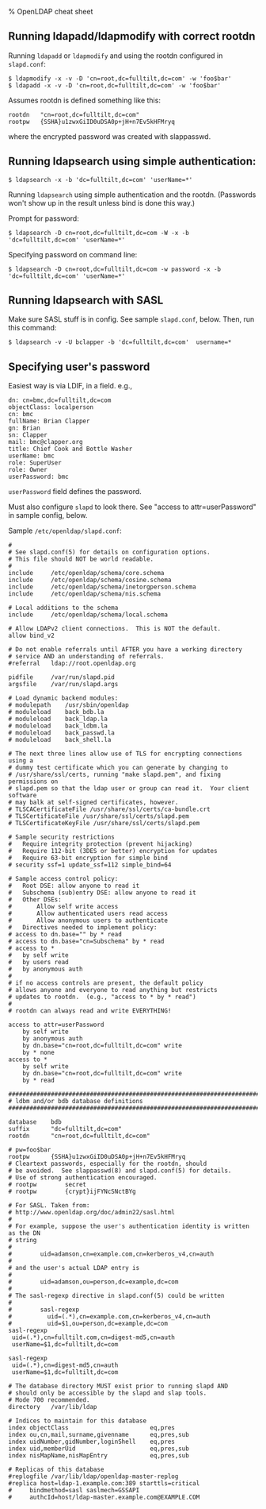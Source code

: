 % OpenLDAP cheat sheet


## Running ldapadd/ldapmodify with correct rootdn

Running `ldapadd` or `ldapmodify` and using the rootdn configured in
`slapd.conf`:

    $ ldapmodify -x -v -D 'cn=root,dc=fulltilt,dc=com' -w 'foo$bar'
    $ ldapadd -x -v -D 'cn=root,dc=fulltilt,dc=com' -w 'foo$bar'

Assumes rootdn is defined something like this:

    rootdn   "cn=root,dc=fulltilt,dc=com"
    rootpw   {SSHA}u1zwxGiID0uDSA0p+jH+n7Ev5kHFMryq

where the encrypted password was created with slappasswd.

## Running ldapsearch using simple authentication:

    $ ldapsearch -x -b 'dc=fulltilt,dc=com' 'userName=*'

Running `ldapsearch` using simple authentication and the rootdn. (Passwords
won't show up in the result unless bind is done this way.)

Prompt for password:

    $ ldapsearch -D cn=root,dc=fulltilt,dc=com -W -x -b 'dc=fulltilt,dc=com' 'userName=*'

Specifying password on command line:

    $ ldapsearch -D cn=root,dc=fulltilt,dc=com -w password -x -b 'dc=fulltilt,dc=com' 'userName=*'

## Running ldapsearch with SASL

Make sure SASL stuff is in config. See sample `slapd.conf`, below. Then,
run this command:

    $ ldapsearch -v -U bclapper -b 'dc=fulltilt,dc=com'  username=*

## Specifying user's password

Easiest way is via LDIF, in a field. e.g.,

    dn: cn=bmc,dc=fulltilt,dc=com
    objectClass: localperson
    cn: bmc
    fullName: Brian Clapper
    gn: Brian
    sn: Clapper
    mail: bmc@clapper.org
    title: Chief Cook and Bottle Washer
    userName: bmc
    role: SuperUser
    role: Owner
    userPassword: bmc

`userPassword` field defines the password.

Must also configure `slapd` to look there. See "access to attr=userPassword"
in sample config, below.

Sample `/etc/openldap/slapd.conf`:

    #
    # See slapd.conf(5) for details on configuration options.
    # This file should NOT be world readable.
    #
    include		/etc/openldap/schema/core.schema
    include		/etc/openldap/schema/cosine.schema
    include		/etc/openldap/schema/inetorgperson.schema
    include		/etc/openldap/schema/nis.schema
    
    # Local additions to the schema
    include		/etc/openldap/schema/local.schema
    
    # Allow LDAPv2 client connections.  This is NOT the default.
    allow bind_v2
    
    # Do not enable referrals until AFTER you have a working directory
    # service AND an understanding of referrals.
    #referral	ldap://root.openldap.org
    
    pidfile		/var/run/slapd.pid
    argsfile	/var/run/slapd.args
    
    # Load dynamic backend modules:
    # modulepath	/usr/sbin/openldap
    # moduleload	back_bdb.la
    # moduleload	back_ldap.la
    # moduleload	back_ldbm.la
    # moduleload	back_passwd.la
    # moduleload	back_shell.la
    
    # The next three lines allow use of TLS for encrypting connections using a
    # dummy test certificate which you can generate by changing to
    # /usr/share/ssl/certs, running "make slapd.pem", and fixing permissions on
    # slapd.pem so that the ldap user or group can read it.  Your client software
    # may balk at self-signed certificates, however.
    # TLSCACertificateFile /usr/share/ssl/certs/ca-bundle.crt
    # TLSCertificateFile /usr/share/ssl/certs/slapd.pem
    # TLSCertificateKeyFile /usr/share/ssl/certs/slapd.pem
    
    # Sample security restrictions
    #	Require integrity protection (prevent hijacking)
    #	Require 112-bit (3DES or better) encryption for updates
    #	Require 63-bit encryption for simple bind
    # security ssf=1 update_ssf=112 simple_bind=64
    
    # Sample access control policy:
    #	Root DSE: allow anyone to read it
    #	Subschema (sub)entry DSE: allow anyone to read it
    #	Other DSEs:
    #		Allow self write access
    #		Allow authenticated users read access
    #		Allow anonymous users to authenticate
    #	Directives needed to implement policy:
    # access to dn.base="" by * read
    # access to dn.base="cn=Subschema" by * read
    # access to *
    #	by self write
    #	by users read
    #	by anonymous auth
    #
    # if no access controls are present, the default policy
    # allows anyone and everyone to read anything but restricts
    # updates to rootdn.  (e.g., "access to * by * read")
    #
    # rootdn can always read and write EVERYTHING!
    
    access to attr=userPassword
    	by self write
    	by anonymous auth
    	by dn.base="cn=root,dc=fulltilt,dc=com" write
    	by * none
    access to *
    	by self write
    	by dn.base="cn=root,dc=fulltilt,dc=com" write
    	by * read
    
    #######################################################################
    # ldbm and/or bdb database definitions
    #######################################################################
    
    database	bdb
    suffix		"dc=fulltilt,dc=com"
    rootdn		"cn=root,dc=fulltilt,dc=com"
    
    # pw=foo$bar
    rootpw		{SSHA}u1zwxGiID0uDSA0p+jH+n7Ev5kHFMryq
    # Cleartext passwords, especially for the rootdn, should
    # be avoided.  See slappasswd(8) and slapd.conf(5) for details.
    # Use of strong authentication encouraged.
    # rootpw		secret
    # rootpw		{crypt}ijFYNcSNctBYg
    
    # For SASL. Taken from:
    # http://www.openldap.org/doc/admin22/sasl.html
    #
    # For example, suppose the user's authentication identity is written as the DN
    # string
    #
    #        uid=adamson,cn=example.com,cn=kerberos_v4,cn=auth
    #
    # and the user's actual LDAP entry is
    #
    #        uid=adamson,ou=person,dc=example,dc=com
    #
    # The sasl-regexp directive in slapd.conf(5) could be written
    #
    #        sasl-regexp
    #          uid=(.*),cn=example.com,cn=kerberos_v4,cn=auth
    #          uid=$1,ou=person,dc=example,dc=com
    sasl-regexp
     uid=(.*),cn=fulltilt.com,cn=digest-md5,cn=auth
     userName=$1,dc=fulltilt,dc=com
    
    sasl-regexp
     uid=(.*),cn=digest-md5,cn=auth
     userName=$1,dc=fulltilt,dc=com
    
    # The database directory MUST exist prior to running slapd AND 
    # should only be accessible by the slapd and slap tools.
    # Mode 700 recommended.
    directory	/var/lib/ldap
    
    # Indices to maintain for this database
    index objectClass                       eq,pres
    index ou,cn,mail,surname,givenname      eq,pres,sub
    index uidNumber,gidNumber,loginShell    eq,pres
    index uid,memberUid                     eq,pres,sub
    index nisMapName,nisMapEntry            eq,pres,sub
    
    # Replicas of this database
    #replogfile /var/lib/ldap/openldap-master-replog
    #replica host=ldap-1.example.com:389 starttls=critical
    #     bindmethod=sasl saslmech=GSSAPI
    #     authcId=host/ldap-master.example.com@EXAMPLE.COM
